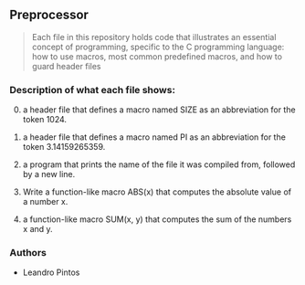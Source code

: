 ## Preprocessor
> Each file in this repository holds code that illustrates an essential concept of programming,
> specific to the C programming language:
> how to use macros, most common predefined macros, and how to guard header files

### Description of what each file shows:
0. a header file that defines a macro named SIZE as an abbreviation for the token 1024.

1. a header file that defines a macro named PI as an abbreviation for the token 3.14159265359.

2. a program that prints the name of the file it was compiled from, followed by a new line.

3. Write a function-like macro ABS(x) that computes the absolute value of a number x.

4. a function-like macro SUM(x, y) that computes the sum of the numbers x and y.

### Authors
* Leandro Pintos
